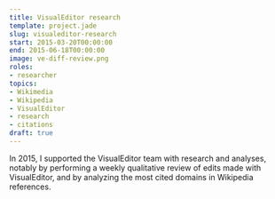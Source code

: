 ```yaml
---
title: VisualEditor research
template: project.jade
slug: visualeditor-research
start: 2015-03-20T00:00:00
end: 2015-06-18T00:00:00
image: ve-diff-review.png
roles:
- researcher
topics:
- Wikimedia
- Wikipedia
- VisualEditor
- research
- citations
draft: true
---
```


In 2015, I supported the VisualEditor team with research and analyses, notably by performing a weekly qualitative review of edits made with VisualEditor, and by analyzing the most cited domains in Wikipedia references.
